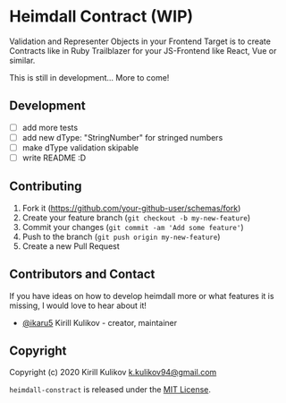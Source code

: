 # Heimdall Contract (WIP)

Validation and Representer Objects in your Frontend
Target is to create Contracts like in Ruby Trailblazer for your JS-Frontend like React, Vue or similar.

This is still in development... More to come!

## Development

- [ ] add more tests
- [ ] add new dType: "StringNumber" for stringed numbers
- [ ] make dType validation skipable
- [ ] write README :D

## Contributing

1. Fork it (<https://github.com/your-github-user/schemas/fork>)
2. Create your feature branch (`git checkout -b my-new-feature`)
3. Commit your changes (`git commit -am 'Add some feature'`)
4. Push to the branch (`git push origin my-new-feature`)
5. Create a new Pull Request

## Contributors and Contact

If you have ideas on how to develop heimdall more or what features it is missing, I would love to hear about it!

- [@ikaru5](https://github.com/ikaru5) Kirill Kulikov - creator, maintainer

## Copyright

Copyright (c) 2020 Kirill Kulikov <k.kulikov94@gmail.com>

`heimdall-constract` is released under the [MIT License](http://www.opensource.org/licenses/MIT).
